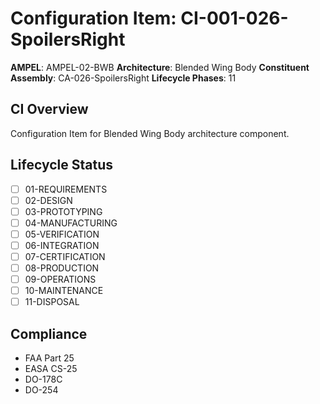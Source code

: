# Configuration Item: CI-001-026-SpoilersRight

**AMPEL**: AMPEL-02-BWB
**Architecture**: Blended Wing Body
**Constituent Assembly**: CA-026-SpoilersRight
**Lifecycle Phases**: 11

## CI Overview
Configuration Item for Blended Wing Body architecture component.

## Lifecycle Status
- [ ] 01-REQUIREMENTS
- [ ] 02-DESIGN
- [ ] 03-PROTOTYPING
- [ ] 04-MANUFACTURING
- [ ] 05-VERIFICATION
- [ ] 06-INTEGRATION
- [ ] 07-CERTIFICATION
- [ ] 08-PRODUCTION
- [ ] 09-OPERATIONS
- [ ] 10-MAINTENANCE
- [ ] 11-DISPOSAL

## Compliance
- FAA Part 25
- EASA CS-25
- DO-178C
- DO-254
